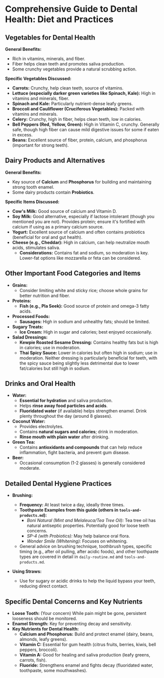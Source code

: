 # Comprehensive Guide to Dental Health: Diet and Practices

## Vegetables for Dental Health

**General Benefits:**

* Rich in vitamins, minerals, and fiber.
* Fiber helps clean teeth and promotes saliva production.
* Some crunchy vegetables provide a natural scrubbing action.

**Specific Vegetables Discussed:**

* **Carrots:** Crunchy, help clean teeth, source of vitamins.
* **Lettuce (especially darker green varieties like Spinach, Kale):** High in vitamins and minerals, fiber.
* **Spinach and Kale:** Particularly nutrient-dense leafy greens.
* **Broccoli and Cauliflower (Cruciferous Vegetables):** Packed with vitamins and minerals.
* **Celery:** Crunchy, high in fiber, helps clean teeth, low in calories.
* **Bell Peppers (Red, Yellow, Green):** High in Vitamin C, crunchy. Generally safe, though high fiber can cause mild digestive issues for some if eaten in excess.
* **Beans:** Excellent source of fiber, protein, calcium, and phosphorus (important for strong teeth).

## Dairy Products and Alternatives

**General Benefits:**

* Key source of **Calcium** and **Phosphorus** for building and maintaining strong tooth enamel.
* Some dairy products contain **Probiotics**.

**Specific Items Discussed:**

* **Cow's Milk:** Good source of calcium and Vitamin D.
* **Soy Milk:** Good alternative, especially if lactose intolerant (though you mentioned you are not). Provides protein; ensure it's fortified with calcium if using as a primary calcium source.
* **Yogurt:** Excellent source of calcium and often contains probiotics (beneficial for oral and gut health).
* **Cheese (e.g., Cheddar):** High in calcium, can help neutralize mouth acids, stimulates saliva.
  * **Considerations:** Contains fat and sodium, so moderation is key. Lower-fat options like mozzarella or feta can be considered.

## Other Important Food Categories and Items

* **Grains:**
  * Consider limiting white and sticky rice; choose whole grains for better nutrition and fiber.
* **Proteins:**
  * **Fish (e.g., Pla Seek):** Good source of protein and omega-3 fatty acids.
* **Processed Foods:**
  * **Sausages:** High in sodium and unhealthy fats; should be limited.
* **Sugary Treats:**
  * **Ice Cream:** High in sugar and calories; best enjoyed occasionally.
* **Salad Dressings:**
  * **Kewpie Roasted Sesame Dressing:** Contains healthy fats but is high in calories; use in moderation.
  * **Thai Spicy Sauce:** Lower in calories but often high in sodium; use in moderation. Neither dressing is particularly beneficial for teeth, with the spicy sauce being slightly less detrimental due to lower fat/calories but still high in sodium.

## Drinks and Oral Health

* **Water:**
  * **Essential for hydration** and saliva production.
  * Helps **rinse away food particles and acids**.
  * **Fluoridated water** (if available) helps strengthen enamel. Drink plenty throughout the day (around 8 glasses).
* **Coconut Water:**
  * Provides electrolytes.
  * Contains **natural sugars and calories**; drink in moderation.
  * **Rinse mouth with plain water** after drinking.
* **Green Tea:**
  * Contains **antioxidants and compounds** that can help reduce inflammation, fight bacteria, and prevent gum disease.
* **Beer:**
  * Occasional consumption (1-2 glasses) is generally considered moderate.

## Detailed Dental Hygiene Practices

* **Brushing:**
  * **Frequency:** At least twice a day, ideally three times.
  * **Toothpaste Examples from this guide (others in `tools-and-products.md`):**
    * *Boni Natural (Mint and Melaleuca/Tea Tree Oil):* Tea tree oil has natural antiseptic properties. Potentially good for loose teeth concerns.
    * *SP-4 (with Probiotics):* May help balance oral flora.
    * *Wonder Smile (Whitening):* Focuses on whitening.
  * General advice on brushing technique, toothbrush types, specific timing (e.g., after oil pulling, after acidic foods), and other toothpaste types are covered in detail in `daily-routine.md` and `tools-and-products.md`.

* **Using Straws:**
  * Use for sugary or acidic drinks to help the liquid bypass your teeth, reducing direct contact.

## Specific Dental Concerns and Key Nutrients

* **Loose Tooth:** (Your concern) While pain might be gone, persistent looseness should be monitored.
* **Enamel Strength:** Key for preventing decay and sensitivity.
* **Key Nutrients for Dental Health:**
  * **Calcium and Phosphorus:** Build and protect enamel (dairy, beans, almonds, leafy greens).
  * **Vitamin C:** Essential for gum health (citrus fruits, berries, kiwis, bell peppers, broccoli).
  * **Vitamin A:** Good for healing and saliva production (leafy greens, carrots, fish).
  * **Fluoride:** Strengthens enamel and fights decay (fluoridated water, toothpaste, some mouthwashes).
